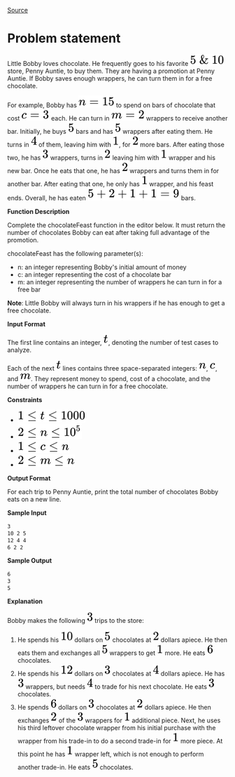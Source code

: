 [Source](https://www.hackerrank.com/challenges/chocolate-feast)
# Problem statement
Little Bobby loves chocolate.  He frequently goes to his favorite ![](./Resources/Element1.svg) store, Penny Auntie, to buy them.  They are having a promotion at Penny Auntie.  If Bobby saves enough wrappers, he can turn them in for a free chocolate.  

For example, Bobby has ![](./Resources/Element2.svg) to spend on bars of chocolate that cost ![](./Resources/Element3.svg) each.  He can turn in ![](./Resources/Element4.svg) wrappers to receive another bar.  Initially, he buys ![](./Resources/Element5.svg) bars and has ![](./Resources/Element5.svg) wrappers after eating them.  He turns in ![](./Resources/Element6.svg) of them, leaving him with ![](./Resources/Element7.svg), for ![](./Resources/Element8.svg) more bars.  After eating those two, he has ![](./Resources/Element9.svg) wrappers, turns in ![](./Resources/Element8.svg) leaving him with ![](./Resources/Element7.svg) wrapper and his new bar.  Once he eats that one, he has ![](./Resources/Element8.svg) wrappers and turns them in for another bar.  After eating that one, he only has ![](./Resources/Element7.svg) wrapper, and his feast ends.  Overall, he has eaten ![](./Resources/Element10.svg) bars.    


**Function Description**

Complete the chocolateFeast function in the editor below.  It must return the number of chocolates Bobby can eat after taking full advantage of the promotion.

chocolateFeast has the following parameter(s):  


* n: an integer representing Bobby's initial amount of money  
* c: an integer representing the cost of a chocolate bar  
* m: an integer representing the number of wrappers he can turn in for a free bar  


**Note**: Little Bobby will always turn in his wrappers if he has enough to get a free chocolate.





**Input Format**


The first line contains an integer, ![](./Resources/Element11.svg), denoting the number of test cases to analyze. 


Each of the next ![](./Resources/Element11.svg) lines contains three space-separated integers:  ![](./Resources/Element12.svg), ![](./Resources/Element13.svg), and ![](./Resources/Element14.svg).  They represent money to spend, cost of a chocolate, and the number of wrappers he can turn in for a free chocolate. 





**Constraints**



* ![](./Resources/Element15.svg)
* ![](./Resources/Element16.svg)
* ![](./Resources/Element17.svg)
* ![](./Resources/Element18.svg)





**Output Format**


For each trip to Penny Auntie, print the total number of chocolates Bobby eats on a new line.





**Sample Input**


```
3
10 2 5
12 4 4
6 2 2
```




**Sample Output**


```
6
3
5
```




**Explanation**


Bobby makes the following ![](./Resources/Element9.svg) trips to the store:


1. He spends his ![](./Resources/Element19.svg) dollars on ![](./Resources/Element5.svg) chocolates at ![](./Resources/Element8.svg) dollars apiece. He then eats them and exchanges all ![](./Resources/Element5.svg) wrappers to get ![](./Resources/Element7.svg) more. He eats ![](./Resources/Element20.svg) chocolates.
2. He spends his ![](./Resources/Element21.svg) dollars on ![](./Resources/Element9.svg) chocolates at ![](./Resources/Element6.svg) dollars apiece.  He has ![](./Resources/Element9.svg) wrappers, but needs ![](./Resources/Element6.svg) to trade for his next chocolate. He eats ![](./Resources/Element9.svg) chocolates.  
3. He spends ![](./Resources/Element20.svg) dollars on ![](./Resources/Element9.svg) chocolates at ![](./Resources/Element8.svg) dollars apiece. He then exchanges ![](./Resources/Element8.svg) of the ![](./Resources/Element9.svg) wrappers for ![](./Resources/Element7.svg) additional piece. Next, he uses his third leftover chocolate wrapper from his initial purchase with the wrapper from his trade-in to do a second trade-in for ![](./Resources/Element7.svg) more piece. At this point he has ![](./Resources/Element7.svg) wrapper left, which is not enough to perform another trade-in. He eats ![](./Resources/Element5.svg) chocolates.




